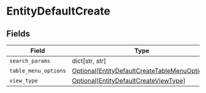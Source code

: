 # EntityDefaultCreate


## Fields

| Field                                                                                                       | Type                                                                                                        | Required                                                                                                    | Description                                                                                                 |
| ----------------------------------------------------------------------------------------------------------- | ----------------------------------------------------------------------------------------------------------- | ----------------------------------------------------------------------------------------------------------- | ----------------------------------------------------------------------------------------------------------- |
| `search_params`                                                                                             | dict[str, *str*]                                                                                            | :heavy_minus_sign:                                                                                          | N/A                                                                                                         |
| `table_menu_options`                                                                                        | [Optional[EntityDefaultCreateTableMenuOptions]](../../models/shared/entitydefaultcreatetablemenuoptions.md) | :heavy_minus_sign:                                                                                          | N/A                                                                                                         |
| `view_type`                                                                                                 | [Optional[EntityDefaultCreateViewType]](../../models/shared/entitydefaultcreateviewtype.md)                 | :heavy_minus_sign:                                                                                          | N/A                                                                                                         |